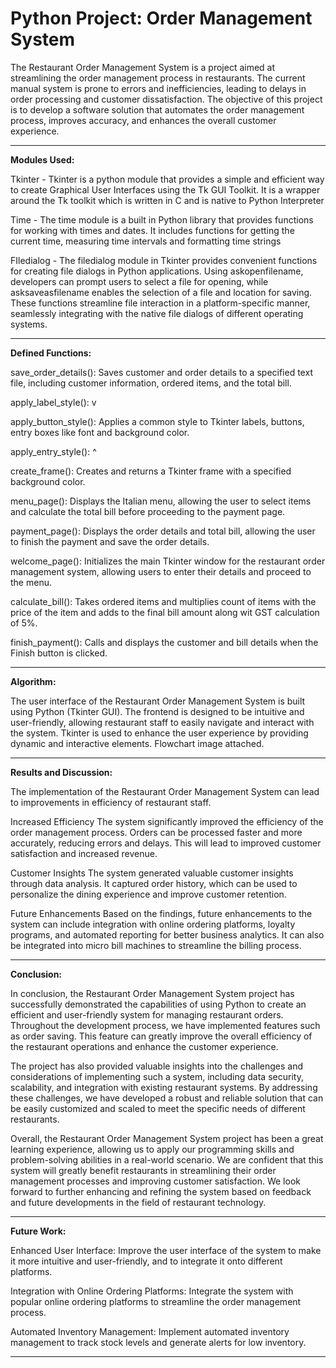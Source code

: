 # Python Project: Order Management System

The Restaurant Order Management System is a project aimed at streamlining the order management process in restaurants. The current manual system is prone to errors and inefficiencies, leading to delays in order processing and customer dissatisfaction. The objective of this project is to develop a software solution that automates the order management process, improves accuracy, and enhances the overall customer experience.

-----------------------------------------------------------------------------------------------------------------------------------------------------------------------

**Modules Used:**

Tkinter - Tkinter is a python module that provides a simple and efficient way to create Graphical User Interfaces using the Tk GUI Toolkit. It is a wrapper around the Tk toolkit which is written in C and is native to Python Interpreter

Time - The time module is a built in Python library that provides functions for working with times and dates. It includes functions for getting the current time, measuring time intervals and formatting time strings

FIledialog - The filedialog module in Tkinter provides convenient functions for creating file dialogs in Python applications. Using askopenfilename, developers can prompt users to select a file for opening, while asksaveasfilename enables the selection of a file and location for saving. These functions streamline file interaction in a platform-specific manner, seamlessly integrating with the native file dialogs of different operating systems.

-----------------------------------------------------------------------------------------------------------------------------------------------------------------------

**Defined Functions:**

save_order_details(): Saves customer and order details to a specified text file, including customer information, ordered items, and the total bill.

apply_label_style(): v

apply_button_style(): Applies a common style to Tkinter labels, buttons, entry boxes like font and background color.

apply_entry_style(): ^

create_frame(): Creates and returns a Tkinter frame with a specified background color.

menu_page(): Displays the Italian menu, allowing the user to select items and calculate the total bill before proceeding to the payment page.

payment_page(): Displays the order details and total bill, allowing the user to finish the payment and save the order details.

welcome_page(): Initializes the main Tkinter window for the restaurant order management system, allowing users to enter their details and proceed to the menu.

calculate_bill(): Takes ordered items and multiplies count of items with the price of the item and adds to the final bill amount along wit GST calculation of 5%.

finish_payment(): Calls and displays the customer and bill details when the Finish button is clicked.

-----------------------------------------------------------------------------------------------------------------------------------------------------------------------

**Algorithm:**

The user interface of the Restaurant Order Management System is built using Python (Tkinter GUI). The frontend is designed to be intuitive and user-friendly, allowing restaurant staff to easily navigate and interact with the system. Tkinter is used to enhance the user experience by providing dynamic and interactive elements. Flowchart image attached.

-----------------------------------------------------------------------------------------------------------------------------------------------------------------------

**Results and Discussion:**

The implementation of the Restaurant Order Management System can lead to improvements in efficiency of restaurant staff.

Increased Efficiency
The system significantly improved the efficiency of the order management process. Orders can be processed faster and more accurately, reducing errors and delays. This will lead to improved customer satisfaction and increased revenue.

Customer Insights
The system generated valuable customer insights through data analysis. It captured order history, which can be used to personalize the dining experience and improve customer retention.

Future Enhancements
Based on the findings, future enhancements to the system can include integration with online ordering platforms, loyalty programs, and automated reporting for better business analytics. It can also be integrated into micro bill machines to streamline the billing process.

-----------------------------------------------------------------------------------------------------------------------------------------------------------------------

**Conclusion:**

In conclusion, the Restaurant Order Management System project has successfully demonstrated the capabilities of using Python to create an efficient and user-friendly system for managing restaurant orders. Throughout the development process, we have implemented features such as order saving. This feature can greatly improve the overall efficiency of the restaurant operations and enhance the customer experience.

The project has also provided valuable insights into the challenges and considerations of implementing such a system, including data security, scalability, and integration with existing restaurant systems. By addressing these challenges, we have developed a robust and reliable solution that can be easily customized and scaled to meet the specific needs of different restaurants.

Overall, the Restaurant Order Management System project has been a great learning experience, allowing us to apply our programming skills and problem-solving abilities in a real-world scenario. We are confident that this system will greatly benefit restaurants in streamlining their order management processes and improving customer satisfaction. We look forward to further enhancing and refining the system based on feedback and future developments in the field of restaurant technology.

-----------------------------------------------------------------------------------------------------------------------------------------------------------------------

**Future Work:**

Enhanced User Interface: Improve the user interface of the system to make it more intuitive and user-friendly, and to integrate it onto different platforms.

Integration with Online Ordering Platforms: Integrate the system with popular online ordering platforms to streamline the order management process.

Automated Inventory Management: Implement automated inventory management to track stock levels and generate alerts for low inventory.

-----------------------------------------------------------------------------------------------------------------------------------------------------------------------
